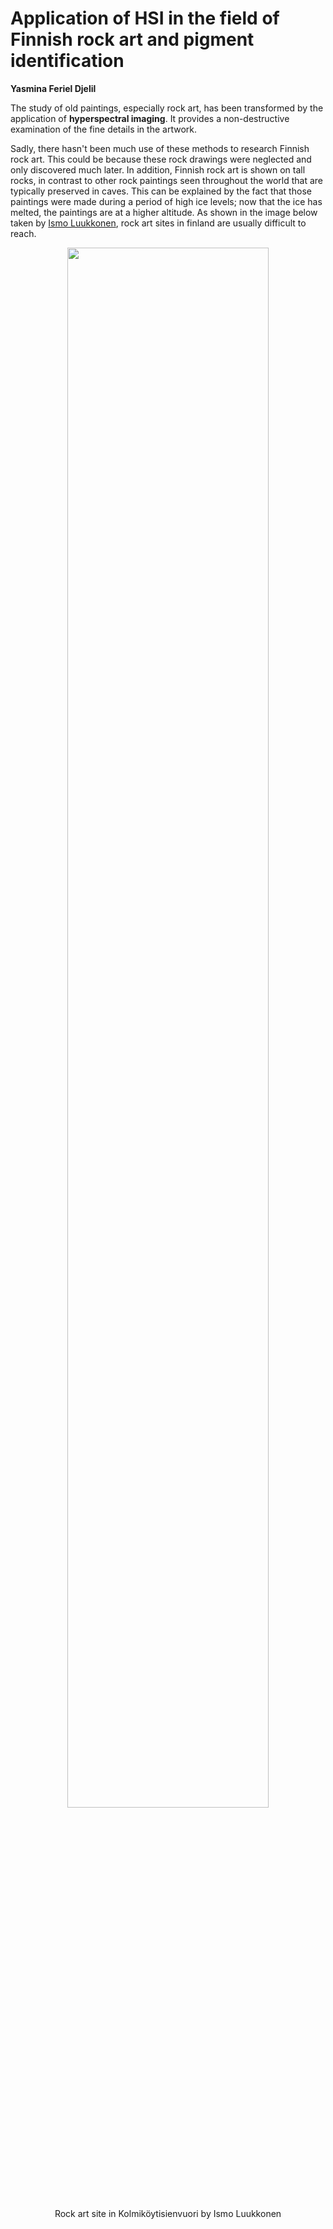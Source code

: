 # Application of HSI in the field of Finnish rock art and pigment identification
**Yasmina Feriel Djelil**

The study of old paintings, especially rock art, has been transformed by the application of **hyperspectral imaging**. It provides a non-destructive examination of the fine details in the artwork.

Sadly, there hasn't been much use of these methods to research Finnish rock art. This could be because these rock drawings were neglected and only discovered much later. In addition, Finnish rock art is shown on tall rocks, in contrast to other rock paintings seen throughout the world that are typically preserved in caves. This can be explained by the fact that those paintings were made during a period of high ice levels; now that the ice has melted, the paintings are at a higher altitude. As shown in the image below taken by [Ismo Luukkonen](http://www.ismoluukkonen.net/kalliotaide/suomi/index.html), rock art sites in finland are usually difficult to reach.

<p align="center">
  <img src="https://github.com/user-attachments/assets/220e7c2a-3c5a-43e2-9a56-e44aa06c8929" width="80%">
  <br><br>
  <a>  Rock art site in Kolmiköytisienvuori by Ismo Luukkonen</a>
</p>
